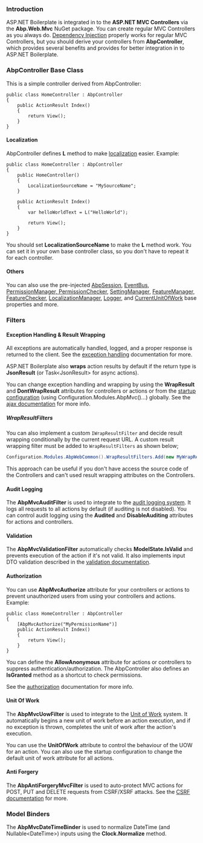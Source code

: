 ### Introduction

ASP.NET Boilerplate is integrated in to the **ASP.NET MVC Controllers** via
the **Abp.Web.Mvc** NuGet package. You can create regular MVC Controllers as
you always do. [Dependency
Injection](/Pages/Documents/Dependency-Injection) properly works for
regular MVC Controllers, but you should derive your controllers from
**AbpController**, which provides several benefits and provides for better integration
in to ASP.NET Boilerplate.

### AbpController Base Class

This is a simple controller derived from AbpController:

    public class HomeController : AbpController
    {
        public ActionResult Index()
        {
            return View();
        }
    }


#### Localization

AbpController defines **L** method to make
[localization](/Pages/Documents/Localization) easier. Example:

    public class HomeController : AbpController
    {
        public HomeController()
        {
            LocalizationSourceName = "MySourceName";
        }
    
        public ActionResult Index()
        {
            var helloWorldText = L("HelloWorld");
    
            return View();
        }
    }

You should set **LocalizationSourceName** to make the **L** method work.
You can set it in your own base controller class, so you don't have to repeat it for each
controller.

#### Others

You can also use the pre-injected
[AbpSession](/Pages/Documents/Abp-Session),
[EventBus](/Pages/Documents/EventBus-Domain-Events), [PermissionManager,
PermissionChecker](/Pages/Documents/Authorization),
[SettingManager](/Pages/Documents/Setting-Management), [FeatureManager,
FeatureChecker](/Pages/Documents/Feature-Management),
[LocalizationManager](/Pages/Documents/Localization),
[Logger](/Pages/Documents/Logging), and
[CurrentUnitOfWork](/Pages/Documents/Unit-Of-Work) base properties and
more.

### Filters

#### Exception Handling & Result Wrapping

All exceptions are automatically handled, logged, and a proper response
is returned to the client. See the [exception
handling](/Pages/Documents/Handling-Exceptions) documentation for more.

ASP.NET Boilerplate also **wraps** action results by default if the return
type is **JsonResult** (or Task&lt;JsonResult&gt; for async actions).

You can change exception handling and wrapping by using the **WrapResult**
and **DontWrapResult** attributes for controllers or actions or from the
[startup configuration](Startup-Configuration.md) (using
Configuration.Modules.AbpMvc()...) globally. See the [ajax
documentation](/Pages/Documents/Javascript-API/AJAX) for more info.

##### WrapResultFilters

You can also implement a custom ```IWrapResultFilter``` and decide result wrapping conditionally by the current request URL. A custom result wrapping filter must be added to ```WrapResultFilters``` as shown below;

````c#
Configuration.Modules.AbpWebCommon().WrapResultFilters.Add(new MyWrapResultFilter());
````

This approach can be useful if you don't have access the source code of the Controllers and can't used result wrapping attributes on the Controllers.

#### Audit Logging

The **AbpMvcAuditFilter** is used to integrate to the [audit logging
system](Audit-Logging.md). It logs all requests to all actions by
default (if auditing is not disabled). You can control audit logging
using the **Audited** and **DisableAuditing** attributes for actions and
controllers.

#### Validation

The **AbpMvcValidationFilter** automatically checks **ModelState.IsValid**
and prevents execution of the action if it's not valid. It also implements
input DTO validation described in the [validation
documentation](Validating-Data-Transfer-Objects.md).

#### Authorization

You can use **AbpMvcAuthorize** attribute for your controllers or
actions to prevent unauthorized users from using your controllers and
actions. Example:

    public class HomeController : AbpController
    {
        [AbpMvcAuthorize("MyPermissionName")]
        public ActionResult Index()
        {
            return View();
        }
    }

You can define the **AllowAnonymous** attribute for actions or controllers
to suppress authentication/authorization. The AbpController also defines an
**IsGranted** method as a shortcut to check permissions.

See the [authorization](/Pages/Documents/Authorization) documentation for
more info.

#### Unit Of Work

The **AbpMvcUowFilter** is used to integrate to the [Unit of
Work](Unit-Of-Work.md) system. It automatically begins a new unit of
work before an action execution, and if no exception is thrown, completes the unit of work 
after the action's execution.

You can use the **UnitOfWork** attribute to control the behaviour of the UOW for an
action. You can also use the startup configuration to change the default unit of
work attribute for all actions.

#### Anti Forgery

The **AbpAntiForgeryMvcFilter** is used to auto-protect MVC actions for
POST, PUT and DELETE requests from CSRF/XSRF attacks. See the [CSRF
documentation](XSRF-CSRF-Protection.md) for more.

### Model Binders

The **AbpMvcDateTimeBinder** is used to normalize DateTime (and
Nullable&lt;DateTime&gt;) inputs using the **Clock.Normalize** method.
